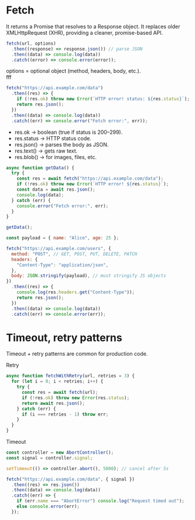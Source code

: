 # Fetch

It returns a Promise that resolves to a Response object.
It replaces older XMLHttpRequest (XHR), providing a cleaner, promise-based API.

```js
fetch(url, options)
  .then((response) => response.json()) // parse JSON
  .then((data) => console.log(data))
  .catch((error) => console.error(error));
```

options = optional object (method, headers, body, etc.).  
fff

```js
fetch("https://api.example.com/data")
  .then((res) => {
    if (!res.ok) throw new Error(`HTTP error! status: ${res.status}`);
    return res.json();
  })
  .then((data) => console.log(data))
  .catch((err) => console.error("Fetch error:", err));
```

- res.ok → boolean (true if status is 200–299).
- res.status → HTTP status code.
- res.json() → parses the body as JSON.
- res.text() → gets raw text.
- res.blob() → for images, files, etc.

```js
async function getData() {
  try {
    const res = await fetch("https://api.example.com/data");
    if (!res.ok) throw new Error(`HTTP error! ${res.status}`);
    const data = await res.json();
    console.log(data);
  } catch (err) {
    console.error("Fetch error:", err);
  }
}

getData();
```

```js
const payload = { name: "Alice", age: 25 };

fetch("https://api.example.com/users", {
  method: "POST", // GET, POST, PUT, DELETE, PATCH
  headers: {
    "Content-Type": "application/json",
  },
  body: JSON.stringify(payload), // must stringify JS objects
})
  .then((res) => {
    console.log(res.headers.get("Content-Type"));
    return res.json();
  })
  .then((data) => console.log(data))
  .catch((err) => console.error(err));
```

# Timeout, retry patterns

Timeout + retry patterns are common for production code.

Retry

```js
async function fetchWithRetry(url, retries = 3) {
  for (let i = 0; i < retries; i++) {
    try {
      const res = await fetch(url);
      if (!res.ok) throw new Error(res.status);
      return await res.json();
    } catch (err) {
      if (i === retries - 1) throw err;
    }
  }
}
```

Timeout

```js
const controller = new AbortController();
const signal = controller.signal;

setTimeout(() => controller.abort(), 5000); // cancel after 5s

fetch("https://api.example.com/data", { signal })
  .then((res) => res.json())
  .then((data) => console.log(data))
  .catch((err) => {
    if (err.name === "AbortError") console.log("Request timed out");
    else console.error(err);
  });
```
